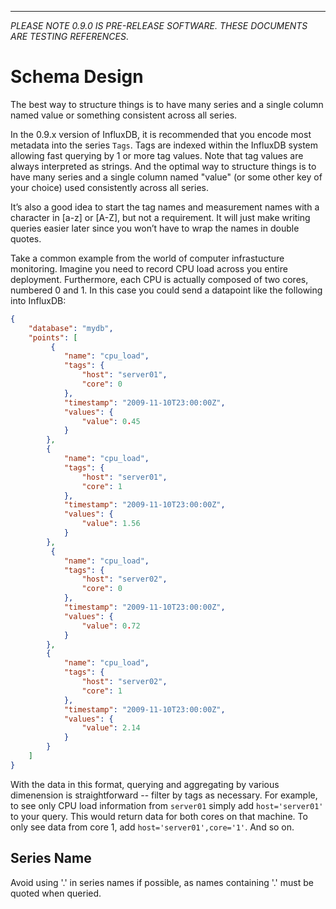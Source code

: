 ---
_PLEASE NOTE 0.9.0 IS PRE-RELEASE SOFTWARE. THESE DOCUMENTS ARE TESTING REFERENCES_.

# Schema Design

The best way to structure things is to have many series and a single column named value or something consistent across all series.

In the 0.9.x version of InfluxDB, it is recommended that you encode most metadata into the series `Tags`. Tags are indexed within the InfluxDB system allowing fast querying by 1 or more tag values. Note that tag values are always interpreted as strings. And the optimal way to structure things is to have many series and a single column named "value" (or some other key of your choice) used consistently across all series.

It’s also a good idea to start the tag names and measurement names with a character in [a-z] or [A-Z], but not a requirement. It will just make writing queries easier later since you won’t have to wrap the names in double quotes.

Take a common example from the world of computer infrastucture monitoring. Imagine you need to record CPU load across you entire deployment. Furthermore, each CPU is actually composed of two cores, numbered 0 and 1. In this case you could send a datapoint like the following into InfluxDB:

```json
{
    "database": "mydb",
    "points": [
         {
            "name": "cpu_load",
            "tags": {
                "host": "server01",
                "core": 0
            },
            "timestamp": "2009-11-10T23:00:00Z",
            "values": {
                "value": 0.45
            }
        },
        {
            "name": "cpu_load",
            "tags": {
                "host": "server01",
                "core": 1
            },
            "timestamp": "2009-11-10T23:00:00Z",
            "values": {
                "value": 1.56
            }
        },
         {
            "name": "cpu_load",
            "tags": {
                "host": "server02",
                "core": 0
            },
            "timestamp": "2009-11-10T23:00:00Z",
            "values": {
                "value": 0.72
            }
        },
        {
            "name": "cpu_load",
            "tags": {
                "host": "server02",
                "core": 1
            },
            "timestamp": "2009-11-10T23:00:00Z",
            "values": {
                "value": 2.14
            }
        }
    ]
}
```
With the data in this format, querying and aggregating by various dimenension is straightforward -- filter by tags as necessary. For example, to see only CPU load information from `server01` simply add `host='server01'` to your query. This would return data for both cores on that machine. To only see data from core 1, add `host='server01',core='1'`. And so on.

## Series Name
Avoid using '.' in series names if possible, as names containing '.' must be quoted when queried.

